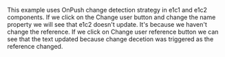 This example uses OnPush change detection strategy in e1c1 and e1c2 components.
If we click on the Change user button and change the name property we will see that e1c2 doesn't update. It's because we haven't change the reference. If we click on Change user reference button we can see that the text updated because change decetion was triggered as the reference changed.